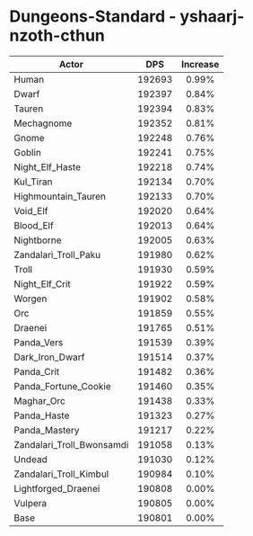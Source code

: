 # Dungeons-Standard - yshaarj-nzoth-cthun
| Actor | DPS | Increase |
|---|:---:|:---:|
|Human|192693|0.99%|
|Dwarf|192397|0.84%|
|Tauren|192394|0.83%|
|Mechagnome|192352|0.81%|
|Gnome|192248|0.76%|
|Goblin|192241|0.75%|
|Night_Elf_Haste|192218|0.74%|
|Kul_Tiran|192134|0.70%|
|Highmountain_Tauren|192133|0.70%|
|Void_Elf|192020|0.64%|
|Blood_Elf|192013|0.64%|
|Nightborne|192005|0.63%|
|Zandalari_Troll_Paku|191980|0.62%|
|Troll|191930|0.59%|
|Night_Elf_Crit|191922|0.59%|
|Worgen|191902|0.58%|
|Orc|191859|0.55%|
|Draenei|191765|0.51%|
|Panda_Vers|191539|0.39%|
|Dark_Iron_Dwarf|191514|0.37%|
|Panda_Crit|191482|0.36%|
|Panda_Fortune_Cookie|191460|0.35%|
|Maghar_Orc|191438|0.33%|
|Panda_Haste|191323|0.27%|
|Panda_Mastery|191217|0.22%|
|Zandalari_Troll_Bwonsamdi|191058|0.13%|
|Undead|191030|0.12%|
|Zandalari_Troll_Kimbul|190984|0.10%|
|Lightforged_Draenei|190808|0.00%|
|Vulpera|190805|0.00%|
|Base|190801|0.00%|
